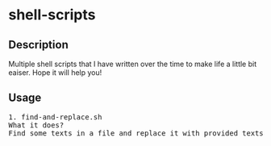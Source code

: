 # shell-scripts

Description
-------
Multiple shell scripts that I have written over the time to make life a little bit eaiser. Hope it will help you!

Usage
-------
<pre>
1. find-and-replace.sh
What it does?
Find some texts in a file and replace it with provided texts. But the power of the script does not lie within the find and replace task! If you have say 10k txt files in a directory and you want to check if the files contain the text "COVID19" and replace it with "2020 pandemic". You are not obviously going to manually check all 10k files! Instead use this script and it will do the job for you!
</pre>
